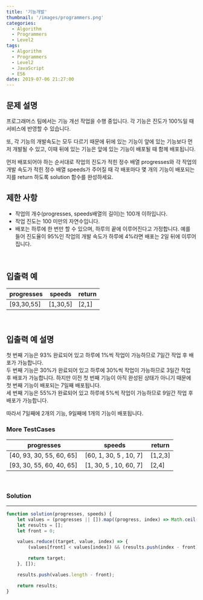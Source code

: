 ```yaml
---
title: '기능개발'
thumbnail: '/images/programmers.png'
categories:
  - Algorithm
  - Programmers
  - Level2
tags:
  - Algorithm
  - Programmers
  - Level2
  - JavaScript
  - ES6
date: 2019-07-06 21:27:00
---
```


## 문제 설명
프로그래머스 팀에서는 기능 개선 작업을 수행 중입니다. 각 기능은 진도가 100%일 때 서비스에 반영할 수 있습니다.

또, 각 기능의 개발속도는 모두 다르기 때문에 뒤에 있는 기능이 앞에 있는 기능보다 먼저 개발될 수 있고, 이때 뒤에 있는 기능은 앞에 있는 기능이 배포될 때 함께 배포됩니다.

먼저 배포되어야 하는 순서대로 작업의 진도가 적힌 정수 배열 progresses와 각 작업의 개발 속도가 적힌 정수 배열 speeds가 주어질 때 각 배포마다 몇 개의 기능이 배포되는지를 return 하도록 solution 함수를 완성하세요.

<!-- more -->

## 제한 사항
- 작업의 개수(progresses, speeds배열의 길이)는 100개 이하입니다.
- 작업 진도는 100 미만의 자연수입니다.
- 배포는 하루에 한 번만 할 수 있으며, 하루의 끝에 이루어진다고 가정합니다. 예를 들어 진도율이 95%인 작업의 개발 속도가 하루에 4%라면 배포는 2일 뒤에 이루어집니다.

<br/>

## 입출력 예

| progresses | speeds | return |
| --- | --- | --- |
| [93,30,55] | [1,30,5] | [2,1] |

<br/>

## 입출력 예 설명
첫 번째 기능은 93% 완료되어 있고 하루에 1%씩 작업이 가능하므로 7일간 작업 후 배포가 가능합니다.<br/>
두 번째 기능은 30%가 완료되어 있고 하루에 30%씩 작업이 가능하므로 3일간 작업 후 배포가 가능합니다. 하지만 이전 첫 번째 기능이 아직 완성된 상태가 아니기 때문에 첫 번째 기능이 배포되는 7일째 배포됩니다.<br/>
세 번째 기능은 55%가 완료되어 있고 하루에 5%씩 작업이 가능하므로 9일간 작업 후 배포가 가능합니다.<br/>

따라서 7일째에 2개의 기능, 9일째에 1개의 기능이 배포됩니다.

### More TestCases

| progresses | speeds | return |
| --- | --- | --- |
| [40, 93, 30, 55, 60, 65] | [60, 1, 30, 5 , 10, 7] | [1,2,3] |
| [93, 30, 55, 60, 40, 65]  | [1, 30, 5 , 10, 60, 7]  | [2,4] |

<br/>

### Solution

---

```javascript
function solution(progresses, speeds) {
    let values = (progresses || []).map((progress, index) => Math.ceil((100 - progress) / speeds[index]));
	let results = [];
	let front = 0;

	values.reduce((target, value, index) => {
		(values[front] < values[index]) && (results.push(index - front), front = index);

		return target;
    }, []);

	results.push(values.length - front);

	return results;
}
```